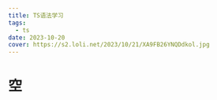 ```yaml
---
title: TS语法学习
tags:
  - ts
date: 2023-10-20
cover: https://s2.loli.net/2023/10/21/XA9FB26YNQDdkol.jpg
---
```


# 空
